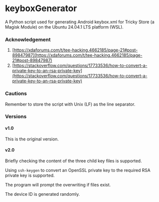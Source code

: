 # keyboxGenerator

A Python script used for generating Android keybox.xml for Tricky Store (a Magisk Module) on the Ubuntu 24.04.1 LTS platform (WSL). 

### Acknowledgement

1) [https://xdaforums.com/t/tee-hacking.4662185/page-21#post-89847987](https://xdaforums.com/t/tee-hacking.4662185/page-21#post-89847987)
2) [https://stackoverflow.com/questions/17733536/how-to-convert-a-private-key-to-an-rsa-private-key](https://stackoverflow.com/questions/17733536/how-to-convert-a-private-key-to-an-rsa-private-key)

### Cautions

Remember to store the script with Unix (LF) as the line separator. 

### Versions

#### v1.0

This is the original version. 

#### v2.0

Briefly checking the content of the three child key files is supported. 

Using ``ssh-keygen`` to convert an OpenSSL private key to the required RSA private key is supported. 

The program will prompt the overwriting if files exist. 

The device ID is generated randomly. 
